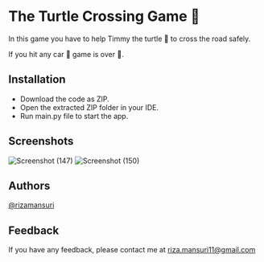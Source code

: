 
# The Turtle Crossing Game 🐢

In this game you have to help Timmy the turtle 🐢 to cross the road safely.

If you hit any car 🚗 game is over 🛑.

## Installation

- Download the code as ZIP.
- Open the extracted ZIP folder in your IDE.
- Run main.py file to start the app.

## Screenshots
![Screenshot (147)](https://github.com/rizamansuri/Day_23_The_Turtle-Crossing-Game/assets/37615383/f5707f35-c8ee-4d00-b147-fbb3e5e2c821)
![Screenshot (150)](https://github.com/rizamansuri/Day_23_The_Turtle-Crossing-Game/assets/37615383/0951e305-fa5f-44dc-8f8b-f911de50acc4)


## Authors

[@rizamansuri](https://www.github.com/rizamansuri)

## Feedback

If you have any feedback, please contact me at riza.mansuri11@gmail.com
